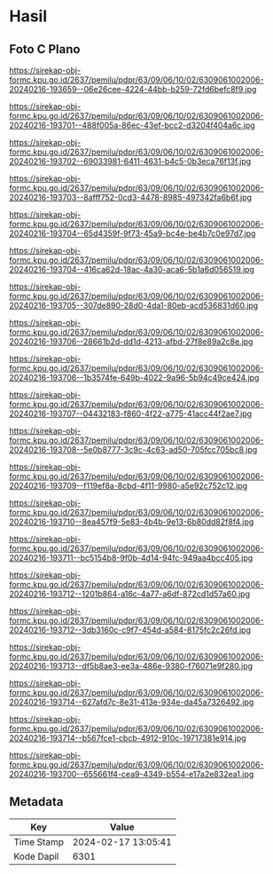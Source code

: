 # Hasil

## Foto C Plano

https://sirekap-obj-formc.kpu.go.id/2637/pemilu/pdpr/63/09/06/10/02/6309061002006-20240216-193659--06e26cee-4224-44bb-b259-72fd6befc8f9.jpg

https://sirekap-obj-formc.kpu.go.id/2637/pemilu/pdpr/63/09/06/10/02/6309061002006-20240216-193701--488f005a-86ec-43ef-bcc2-d3204f404a6c.jpg

https://sirekap-obj-formc.kpu.go.id/2637/pemilu/pdpr/63/09/06/10/02/6309061002006-20240216-193702--69033981-6411-4631-b4c5-0b3eca76f13f.jpg

https://sirekap-obj-formc.kpu.go.id/2637/pemilu/pdpr/63/09/06/10/02/6309061002006-20240216-193703--8afff752-0cd3-4478-8985-497342fa6b6f.jpg

https://sirekap-obj-formc.kpu.go.id/2637/pemilu/pdpr/63/09/06/10/02/6309061002006-20240216-193704--65d4359f-9f73-45a9-bc4e-be4b7c0e97d7.jpg

https://sirekap-obj-formc.kpu.go.id/2637/pemilu/pdpr/63/09/06/10/02/6309061002006-20240216-193704--416ca62d-18ac-4a30-aca6-5b1a6d056519.jpg

https://sirekap-obj-formc.kpu.go.id/2637/pemilu/pdpr/63/09/06/10/02/6309061002006-20240216-193705--307de890-28d0-4da1-80eb-acd536831d60.jpg

https://sirekap-obj-formc.kpu.go.id/2637/pemilu/pdpr/63/09/06/10/02/6309061002006-20240216-193706--28661b2d-dd1d-4213-afbd-27f8e89a2c8e.jpg

https://sirekap-obj-formc.kpu.go.id/2637/pemilu/pdpr/63/09/06/10/02/6309061002006-20240216-193706--1b3574fe-649b-4022-9a96-5b94c49ce424.jpg

https://sirekap-obj-formc.kpu.go.id/2637/pemilu/pdpr/63/09/06/10/02/6309061002006-20240216-193707--04432183-f860-4f22-a775-41acc44f2ae7.jpg

https://sirekap-obj-formc.kpu.go.id/2637/pemilu/pdpr/63/09/06/10/02/6309061002006-20240216-193708--5e0b8777-3c9c-4c63-ad50-705fcc705bc8.jpg

https://sirekap-obj-formc.kpu.go.id/2637/pemilu/pdpr/63/09/06/10/02/6309061002006-20240216-193709--f119ef8a-8cbd-4f11-9980-a5e92c752c12.jpg

https://sirekap-obj-formc.kpu.go.id/2637/pemilu/pdpr/63/09/06/10/02/6309061002006-20240216-193710--8ea457f9-5e83-4b4b-9e13-6b80dd82f8f4.jpg

https://sirekap-obj-formc.kpu.go.id/2637/pemilu/pdpr/63/09/06/10/02/6309061002006-20240216-193711--bc5154b8-9f0b-4d14-94fc-949aa4bcc405.jpg

https://sirekap-obj-formc.kpu.go.id/2637/pemilu/pdpr/63/09/06/10/02/6309061002006-20240216-193712--1201b864-a16c-4a77-a6df-872cd1d57a60.jpg

https://sirekap-obj-formc.kpu.go.id/2637/pemilu/pdpr/63/09/06/10/02/6309061002006-20240216-193712--3db3160c-c9f7-454d-a584-8175fc2c26fd.jpg

https://sirekap-obj-formc.kpu.go.id/2637/pemilu/pdpr/63/09/06/10/02/6309061002006-20240216-193713--df5b8ae3-ee3a-486e-9380-f76071e9f280.jpg

https://sirekap-obj-formc.kpu.go.id/2637/pemilu/pdpr/63/09/06/10/02/6309061002006-20240216-193714--627afd7c-8e31-413e-934e-da45a7326492.jpg

https://sirekap-obj-formc.kpu.go.id/2637/pemilu/pdpr/63/09/06/10/02/6309061002006-20240216-193714--b567fce1-cbcb-4912-910c-19717381e914.jpg

https://sirekap-obj-formc.kpu.go.id/2637/pemilu/pdpr/63/09/06/10/02/6309061002006-20240216-193700--655661f4-cea9-4349-b554-e17a2e832ea1.jpg


## Metadata

| Key        | Value               |
| ---------- | ------------------- |
| Time Stamp | 2024-02-17 13:05:41 |
| Kode Dapil | 6301                |



